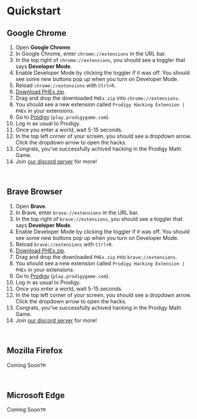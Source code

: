 # Quickstart

## Google Chrome

1. Open **Google Chrome**.
2. In Google Chrome, enter ``chrome://extensions`` in the URL bar.
3. In the top right of `chrome://extensions`, you should see a toggler that says **Developer Mode**.
4. Enable Developer Mode by clicking the toggler if it was off. You should see some new buttons pop up when you turn on Developer Mode.
5. Reload ``chrome://extensions`` with `Ctrl+R`.
7. [Download PHEx.zip](https://github.com/ProdigyPNP/ProdigyMathGameHacking/releases/latest).
8. Drag and drop the downloaded `PHEx.zip` into ``chrome://extensions``.
9. You should see a new extension called `Prodigy Hacking Extension | PHEx` in your extensions.
10. Go to [Prodigy](https://play.prodigygame.com) (``play.prodigygame.com``).
11. Log in as usual to Prodigy.
12. Once you enter a world, wait 5-15 seconds.
13. In the top left corner of your screen, you should see a dropdown arrow. Click the dropdown arrow to open the hacks.
14. Congrats, you've successfully achived hacking in the Prodigy Math Game.
15. Join [our discord server](https://dsc.gg/ProdigyPNP) for more!

<br>


## Brave Browser

1. Open **Brave**.
2. In Brave, enter ``brave://extensions`` in the URL bar.
3. In the top right of `brave://extensions`, you should see a toggler that says **Developer Mode**.
4. Enable Developer Mode by clicking the toggler if it was off. You should see some new buttons pop up when you turn on Developer Mode.
5. Reload ``brave://extensions`` with `Ctrl+R`.
7. [Download PHEx.zip](https://github.com/ProdigyPNP/ProdigyMathGameHacking/releases/latest).
8. Drag and drop the downloaded `PHEx.zip` into ``brave://extensions``.
9. You should see a new extension called `Prodigy Hacking Extension | PHEx` in your extensions.
10. Go to [Prodigy](https://play.prodigygame.com) (``play.prodigygame.com``).
11. Log in as usual to Prodigy.
12. Once you enter a world, wait 5-15 seconds.
13. In the top left corner of your screen, you should see a dropdown arrow. Click the dropdown arrow to open the hacks.
14. Congrats, you've successfully achived hacking in the Prodigy Math Game.
15. Join [our discord server](https://dsc.gg/ProdigyPNP) for more!

<br>

## Mozilla Firefox
Coming Soon`TM`

<br>

## Microsoft Edge
Coming Soon`TM`
